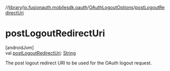 //[library](../../../index.md)/[io.fusionauth.mobilesdk.oauth](../index.md)/[OAuthLogoutOptions](index.md)/[postLogoutRedirectUri](post-logout-redirect-uri.md)

# postLogoutRedirectUri

[androidJvm]\
val [postLogoutRedirectUri](post-logout-redirect-uri.md): [String](https://kotlinlang.org/api/core/kotlin-stdlib/kotlin/-string/index.html)

The post logout redirect URI to be used for the OAuth logout request.